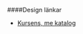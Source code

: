 ####Design länkar

* [Kursens, me katalog](http://www.student.bth.se/~nien16/dbwebb-kurser/design/me/)
